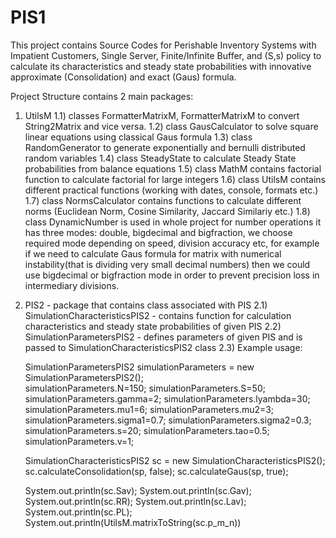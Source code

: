 # PIS1
This project contains Source Codes for Perishable Inventory Systems with Impatient Customers, Single Server, Finite/Infinite Buffer, and (S,s) policy to calculate its characteristics and steady state probabilities with innovative approximate (Consolidation) and exact (Gaus) formula.

Project Structure contains 2 main packages:
1) UtilsM 
  1.1) classes FormatterMatrixM, FormatterMatrixM to convert String2Matrix and vice versa.
  1.2) class GausCalculator to solve square linear equations using classical Gaus formula
  1.3) class RandomGenerator to generate exponentially and bernulli distributed random variables
  1.4) class SteadyState to calculate Steady State probabilities from balance equations
  1.5) class MathM contains factorial function to calculate factorial for large integers
  1.6) class UtilsM contains different practical functions (working with dates, console, formats etc.)
  1.7) class NormsCalculator contains functions to calculate different norms (Euclidean Norm, Cosine Similarity, Jaccard Similariy etc.)
  1.8) class DynamicNumber is used in whole project for number operations it has three modes: double, bigdecimal and bigfraction, we choose required mode depending on speed, division accuracy etc, for example if we need to calculate Gaus formula for matrix with numerical instability(that is dividing very small decimal numbers) then we could use bigdecimal or bigfraction mode in order to prevent precision loss in intermediary divisions. 
  
2) PIS2 - package that contains class associated with PIS
  2.1) SimulationCharacteristicsPIS2 - contains function for calculation characteristics and steady state probabilities of given PIS
  2.2) SimulationParametersPIS2 - defines parameters of given PIS and is passed to SimulationCharacteristicsPIS2 class
  2.3) Example usage:  
  
      SimulationParametersPIS2 simulationParameters = new SimulationParametersPIS2();       
      simulationParameters.N=150;
      simulationParameters.S=50;
      simulationParameters.gamma=2;
      simulationParameters.lyambda=30;
      simulationParameters.mu1=6;
      simulationParameters.mu2=3;
      simulationParameters.sigma1=0.7;
      simulationParameters.sigma2=0.3;
      simulationParameters.s=20;
      simulationParameters.tao=0.5;
      simulationParameters.v=1;
      
      SimulationCharacteristicsPIS2 sc = new SimulationCharacteristicsPIS2();
      sc.calculateConsolidation(sp, false);
      sc.calculateGaus(sp, true);
      
      System.out.println(sc.Sav);
      System.out.println(sc.Gav);
      System.out.println(sc.RR);
      System.out.println(sc.Lav);
      System.out.println(sc.PL);
      System.out.println(UtilsM.matrixToString(sc.p_m_n))
  

